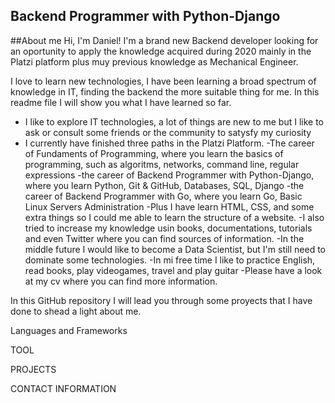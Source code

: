 ## Backend Programmer with Python-Django
##About me
Hi, I'm Daniel! I'm a brand new Backend developer looking for an oportunity to apply the knowledge acquired during 2020 mainly in the Platzi platform plus muy previous knowledge as Mechanical Engineer.

I love to learn new technologies, I have been learning a broad spectrum of knowledge in IT, finding the backend the more suitable thing for me. In this readme file I will show you what I have learned so far.

- I like to explore IT technologies, a lot of things are new to me but I like to ask or consult some friends or the community to satysfy my curiosity
- I currently have finished three paths in the Platzi Platform.
  -The career of Fundaments of Programming, where you learn the basics of programming, such as algoritms, networks, command line, regular expressions
  -the career of Backend Programmer with Python-Django, where you learn Python, Git & GitHub, Databases, SQL, Django
  -the career of Backend Programmer with Go, where you learn Go, Basic Linux Servers Administration
  -Plus I have learn HTML, CSS, and some extra things so I could me able to learn the structure of a website.
-I also tried to increase my knowledge usin books, documentations, tutorials and even Twitter where you can find sources of information.
-In the middle future I would like to become a Data Scientist, but I'm still need to dominate some technologies.
-In mi free time I like to practice English, read books, play videogames, travel and play guitar
-Please have a look at my cv where you can find more information.

In this GitHub repository I will lead you through some proyects that I have done to shead a light about me.

Languages and Frameworks

TOOL

PROJECTS


CONTACT INFORMATION


<!--
**juanisimus/juanisimus** is a ✨ _special_ ✨ repository because its `README.md` (this file) appears on your GitHub profile.

Here are some ideas to get you started:

- 🔭 I’m currently working on ...
- 🌱 I’m currently learning ...
- 👯 I’m looking to collaborate on ...
- 🤔 I’m looking for help with ...
- 💬 Ask me about ...
- 📫 How to reach me: ...
- 😄 Pronouns: ...
- ⚡ Fun fact: ...
-->

